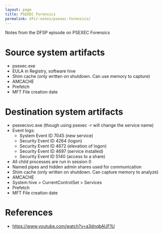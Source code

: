 ```yaml
---
layout: page
title: PSEXEC Forensics
permalink: dfir-notes/psexec-forensics/
---
```


Notes from the DFSP episode on PSEXEC Forensics

# Source system artifacts
* psexec.exe
* EULA in Registry, software hive
* Shim cache (only written on shutdown. Can use memory to capture)
* AMCACHE
* Prefetch
* MFT File creation date

# Destination system artifacts
* psexecsvc.exe (though using psexec -r will change the service name)
* Event logs: 
  * System Event ID 7045 (new service)
  * Security Event ID 4264 (logon)
  * Security Event ID 4672 (elevation of logon)
  * Security Event ID 4697 (service installed)
  * Security Event ID 5140 (access to a share)
* All child processes are run in session 0
* Named pipes and hidden admin shares used for communication
* Shim cache (only written on shutdown. Can capture memory to analyze)
* AMCACHE
* System hive > CurrentControlSet > Services
* Prefetch
* MFT File creation date

# References
* <https://www.youtube.com/watch?v=a3dnqbAUF1U>
